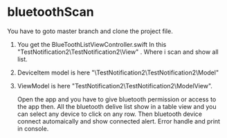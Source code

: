 # bluetoothScan

You have to goto master branch and clone the project file.
1. You get the BlueToothListViewController.swift  In this "TestNotification2\TestNotification2\View" . Where  i scan and show all list.
2. DeviceItem model is here "\TestNotification2\TestNotification2\Model"
3. ViewModel is here "TestNotification2\TestNotification2\ModelView".


   Open the app and you have to give bluetooth permission or access to the app then. All the bluetooth delive list show in a table view and you can select any device to click on any row. Then bluetooth device connect automaically and show connected alert. Error handle and print in console.
